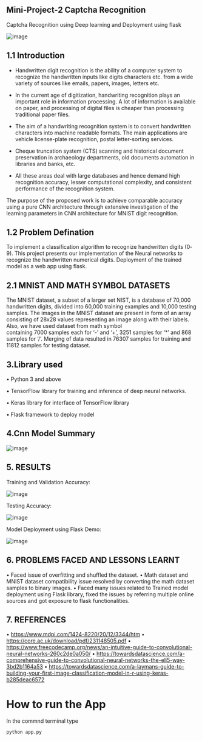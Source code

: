## Mini-Project-2 Captcha Recognition


Captcha Recognition  using Deep learning and  Deployment using flask

![image](https://user-images.githubusercontent.com/70902291/123849922-037ec380-d937-11eb-95d0-e3202ad682d9.png)

## 1.1 Introduction


- Handwritten digit recognition is the ability of a computer system to recognize the handwritten inputs like digits characters etc. from a wide variety of sources like emails, papers, images, letters etc.

- In the current age of digitization, handwriting recognition plays an important role in information processing. A lot of information is available on paper, and processing of digital files is cheaper than processing traditional paper files.
 
- The aim of a handwriting recognition system is to convert handwritten characters into machine readable formats. The main applications are vehicle license-plate recognition, postal letter-sorting services.

- Cheque truncation system (CTS) scanning and historical document preservation in archaeology departments, old documents automation in libraries and banks, etc. 

- All these areas deal with large databases and hence demand high recognition accuracy, lesser computational complexity, and consistent performance of the recognition system.

The purpose of the proposed work is to achieve comparable accuracy using a pure CNN architecture through extensive investigation of the learning parameters in CNN architecture for MNIST digit recognition. 

## 1.2 Problem Defination

To implement a classification algorithm to recognize handwritten digits (0‐ 9). This project presents our implementation of the Neural networks to recognize the handwritten numerical digits.
Deployment of the trained model as a web app using flask.



## 2.1 MNIST AND MATH SYMBOL DATASETS
  The MNIST dataset, a subset of a larger set NIST, is a database of 70,000 handwritten digits, divided into 60,000 training examples and 10,000 testing samples. The images in     the MNIST dataset are present in form of an array consisting of 28x28 values representing an image along with their labels. Also, we have used dataset from math symbol         
  containing 7000 samples each for ‘-’ and ‘+’, 3251 samples for ‘*’ and 868 samples for ‘/’. Merging of data resulted in 76307 samples for training and 11812 samples for         testing dataset.

## 3.Library used
•	Python 3 and above 

•	TensorFlow library for training and inference of deep neural networks.

•	Keras library for interface of TensorFlow library

•	Flask framework to deploy model

## 4.Cnn Model Summary


![image](https://user-images.githubusercontent.com/70902291/123850360-90c21800-d937-11eb-98ec-3018e0309bda.png)







## 5. RESULTS


   Training  and Validation Accuracy:
   
   
   
   ![image](https://user-images.githubusercontent.com/70902291/123850473-b3543100-d937-11eb-95ef-f542893d6d0d.png)

 
   Testing Accuracy:
   

   ![image](https://user-images.githubusercontent.com/70902291/123850507-bc450280-d937-11eb-8999-c2bf8203bb42.png)


   Model Deployment using Flask Demo:
   
   
   
  ![image](https://user-images.githubusercontent.com/70902291/123850545-cb2bb500-d937-11eb-8ff9-80e3053b0469.png)




## 6. PROBLEMS FACED AND LESSONS LEARNT
•	Faced issue of overfitting and shuffled the dataset. 
•	Math dataset and MNIST dataset compatibility issue resolved by converting the math dataset samples to binary images.
•	Faced many issues related to Trained model deployment using Flask library, fixed the issues by referring multiple online sources and got exposure to flask functionalities.

## 7. REFERENCES
•	https://www.mdpi.com/1424-8220/20/12/3344/htm
•	https://core.ac.uk/download/pdf/231148505.pdf
•	https://www.freecodecamp.org/news/an-intuitive-guide-to-convolutional-neural-networks-260c2de0a050/
•	https://towardsdatascience.com/a-comprehensive-guide-to-convolutional-neural-networks-the-eli5-way-3bd2b1164a53
•	https://towardsdatascience.com/a-laymans-guide-to-building-your-first-image-classification-model-in-r-using-keras-b285deac6572

# How to run the App
In the commnd terminal type
```sh
python app.py
```


